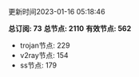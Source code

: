更新时间2023-01-16 05:18:46

**总订阅: 73**
**总节点: 2110**
**有效节点: 562**
- trojan节点: 229
- v2ray节点: 154
- ss节点: 179

